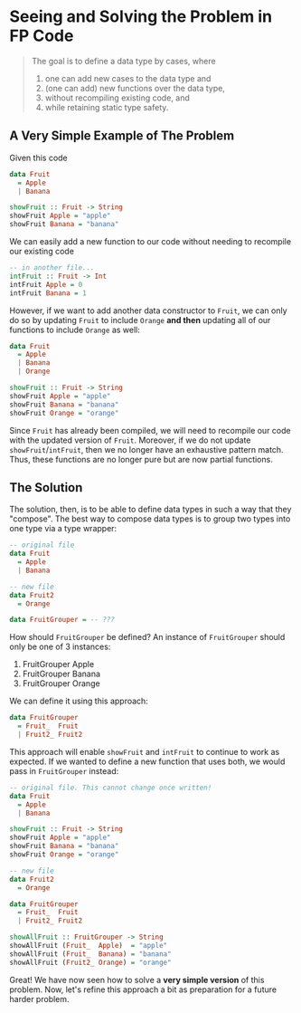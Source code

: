 # Seeing and Solving the Problem in FP Code

> The goal is to define a data type by cases, where
> 1. one can add new cases to the data type and
> 2. (one can add) new functions over the data type,
> 3. without recompiling existing code, and
> 4. while retaining static type safety.

## A Very Simple Example of The Problem

Given this code
```purescript
data Fruit
  = Apple
  | Banana

showFruit :: Fruit -> String
showFruit Apple = "apple"
showFruit Banana = "banana"
```
We can easily add a new function to our code without needing to recompile our existing code
```purescript
-- in another file...
intFruit :: Fruit -> Int
intFruit Apple = 0
intFruit Banana = 1
```
However, if we want to add another data constructor to `Fruit`, we can only do so by updating `Fruit` to include `Orange` **and then** updating all of our functions to include `Orange` as well:
```purescript
data Fruit
  = Apple
  | Banana
  | Orange

showFruit :: Fruit -> String
showFruit Apple = "apple"
showFruit Banana = "banana"
showFruit Orange = "orange"
```
Since `Fruit` has already been compiled, we will need to recompile our code with the updated version of `Fruit`. Moreover, if we do not update `showFruit`/`intFruit`, then we no longer have an exhaustive pattern match. Thus, these functions are no longer pure but are now partial functions.

## The Solution

The solution, then, is to be able to define data types in such a way that they "compose". The best way to compose data types is to group two types into one type via a type wrapper:
```purescript
-- original file
data Fruit
  = Apple
  | Banana

-- new file
data Fruit2
  = Orange

data FruitGrouper = -- ???
```
How should `FruitGrouper` be defined? An instance of `FruitGrouper` should only be one of 3 instances:
1. FruitGrouper Apple
2. FruitGrouper Banana
3. FruitGrouper Orange

We can define it using this approach:
```purescript
data FruitGrouper
  = Fruit_  Fruit
  | Fruit2_ Fruit2
```
This approach will enable `showFruit` and `intFruit` to continue to work as expected. If we wanted to define a new function that uses both, we would pass in `FruitGrouper` instead:
```purescript
-- original file. This cannot change once written!
data Fruit
  = Apple
  | Banana

showFruit :: Fruit -> String
showFruit Apple = "apple"
showFruit Banana = "banana"
showFruit Orange = "orange"

-- new file
data Fruit2
  = Orange

data FruitGrouper
  = Fruit_  Fruit
  | Fruit2_ Fruit2

showAllFruit :: FruitGrouper -> String
showAllFruit (Fruit_  Apple)  = "apple"
showAllFruit (Fruit_  Banana) = "banana"
showAllFruit (Fruit2_ Orange) = "orange"
```
Great! We have now seen how to solve a **very simple version** of this problem. Now, let's refine this approach a bit as preparation for a future harder problem.
